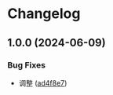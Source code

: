 # Changelog

## 1.0.0 (2024-06-09)


### Bug Fixes

* 调整 ([ad4f8e7](https://github.com/lspriv/wc-plugin-disabled/commit/ad4f8e7c15c86b7c74861fd60cfad65ff2112479))
